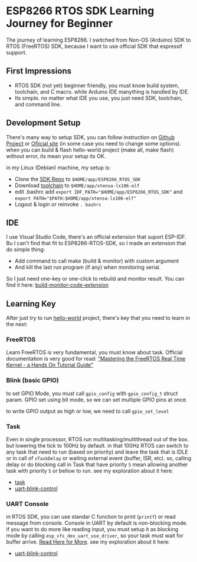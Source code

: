 # ESP8266 RTOS SDK Learning Journey for Beginner

The journey of learning ESP8266. I switched from Non-OS (Arduino) SDK to RTOS (FreeRTOS) SDK, because I want to use official SDK that espressif support.

## First Impressions

- RTOS SDK (not yet) beginner friendly, you must know build system, toolchain, and C macro.
while Arduino IDE manything is handled by IDE.
- Its simple. no matter what IDE you use, you just need SDK, toolchain, and command line.

## Development Setup

There's many way to setup SDK, you can follow instruction on [Github Project](https://github.com/espressif/ESP8266_RTOS_SDK) or [Ofiicial site](https://docs.espressif.com/projects/esp8266-rtos-sdk/en/latest/get-started/#install-the-required-python-packages) (in some case you need to change some options). when you can build & flash hello-world project (make all, make flash) without error, its mean your setup its OK.

in my Linux (Debian) machine, my setup is:

- Clone the [SDK Repo](https://github.com/espressif/ESP8266_RTOS_SDK/tree/release/v3.4) to `$HOME/app/ESP8266_RTOS_SDK`
- Download [toolchain](https://dl.espressif.com/dl/xtensa-lx106-elf-gcc8_4_0-esp-2020r3-linux-amd64.tar.gz) to `$HOME/app/xtensa-lx106-elf`
- edit .bashrc add `export IDF_PATH="$HOME/app/ESP8266_RTOS_SDK"` and `export PATH="$PATH:$HOME/app/xtensa-lx106-elf"`
- Logout & login or reinvoke `. bashrc`

## IDE
I use Visual Studio Code, there's an official extension that suport ESP-IDF. Bu I can't find that fit to ESP8266-RTOS-SDK, so I made an extension that do simple thing:

- Add command to call make (build & monitor) with custom argument
- And kill the last run program (if any) when monitoring serial.

So I just need one-key or one-click to rebuild and monitor result.
You can find it here: [build-monitor-code-extension](https://github.com/ndunks/build-monitor-code-extension)

## Learning Key
After just try to run [hello-world](hello-world) project, there's key that you need to learn in the next:

### FreeRTOS
Learn FreeRTOS is very fundamental, you must know about task. Official documentation is very good for read: ["Mastering the FreeRTOS Real Time Kernel - a Hands On Tutorial Guide"](https://www.freertos.org/Documentation/RTOS_book.html)


### Blink (basic GPIO)

to set GPIO Mode, you must call `gpio_config` with `gpio_config_t` struct param. GPIO set using bit mode, so we can set multiple GPIO pins at once.

to write GPIO output as high or low, we need to call `gpio_set_level`


### Task

Even in single processor, RTOS run multitasking/multithread out of the box. but lowering the tick to 100Hz by default. in that 100Hz RTOS can switch to any task that need to run (based on priority) and leave the task that is IDLE or in call of `vTaskDelay` or waiting external event (buffer, ISR, etc). so, calling delay or do blocking call in Task that have priority `5` mean allowing another task with priority `5` or bellow to run.
see my exploration about it here:
- [task](task)
- [uart-blink-control](uart-blink-control)


### UART Console

in RTOS SDK, you can use standar C function to print (`printf`) or read message from console. Console
in UART by default is non-blocking mode. if you want to do more like reading input, you must setup it as blocking mode by calling `esp_vfs_dev_uart_use_driver`, so your task must wait for buffer arrive. [Read Here for More](https://github.com/espressif/ESP8266_RTOS_SDK/tree/master/components/vfs#standard-io-streams-stdin-stdout-stderr).
see my exploration about it here:
- [uart-blink-control](uart-blink-control)
